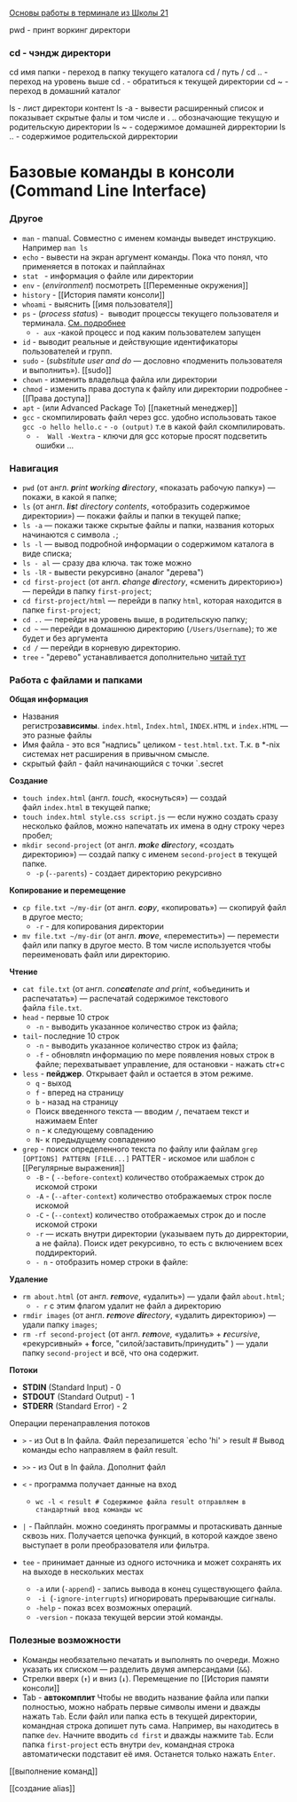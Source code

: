[Основы работы в терминале из Школы 21](https://www.youtube.com/watch?v=vKdmMbAtEnM)



pwd - принт воркинг директори 
### cd - чэндж  директори 
cd имя папки - переход в папку текущего каталога
cd / путь / 
cd .. - переход на уровень выше 
cd . - обратиться к текущей директории 
cd ~ - переход в домашний каталог

ls -  лист директори контент
ls -a   - вывести расширенный список  и показывает скрытые фалы и том числе и . .. обозначающие текущую и родительскую директории 
ls ~ - содержимое домашней дирректории 
ls .. - содержимое родительской дирректории 


# Базовые команды в консоли (Command Line Interface)


### Другое 

- `man` - manual. Совместно с именем команды выведет инструкцию. Например `man ls`
- `echo` -  вывести на экран аргумент команды. Пока что понял, что применяется в потоках и пайплайнах  
- `stat ` - информация о файле или директории
- `env` - (_environment_) посмотреть [[Переменные окружения]]
- `history` - [[История памяти консоли]]
- `whoami` - выяснить [[имя пользователя]]
- `ps` - (_process status_)  -  выводит процессы текущего пользователя и терминала. [См. подробнее](https://www.baeldung.com/linux/ps-command) 
	- `- aux` -какой процесс и под каким пользователем запущен
- `id` - выводит реальные и действующие идентификаторы пользователей и групп.
- `sudo` - (_substitute user and do_ — дословно «подменить пользователя и выполнить»). [[sudo]]
- `chown` - изменить владельца файла или директории
 - `chmod` - изменить права доступа к файлу или директории
	подробнее - [[Права доступа]]
- `apt` -  (или Advanced Package To) [[пакетный менеджер]]
- `gcc` -  скомпилировать файл через  gcc. удобно использовать такое `gcc -o hello hello.c`  - `-o (output)` т.е в какой файл скомпилировать. 
	- `-  Wall -Wextra` - ключи для gcc  которые просят подсветить ошибки ...  
### Навигация

- `pwd` (от англ. _**p**rint **w**orking **d**irectory_, «показать рабочую папку») — покажи, в какой я папке;
- `ls` (от англ. _**l**i**s**t directory contents_, «отобразить содержимое директории») — покажи файлы и папки в текущей папке;
- `ls -a` — покажи также скрытые файлы и папки, названия которых начинаются с символа `.`;
- `ls -l` — вывод подробной информации о содержимом каталога в виде списка;
- `ls - al` — сразу два ключа. так тоже можно
- `ls -lR`  - вывести рекурсивно (аналог "дерева")
- `cd first-project` (от англ. _**c**hange **d**irectory_, «сменить директорию») — перейди в папку `first-project`;
- `cd first-project/html` — перейди в папку `html`, которая находится в папке `first-project`;
- `cd ..` — перейди на уровень выше, в родительскую папку;
- `cd ~` — перейди в домашнюю директорию (`/Users/Username`);
	то же будет и без аргумента 
- `cd /` — перейди в корневую директорию.
- `tree` - "дерево" устанавливается дополнительно [читай тут](https://www.baeldung.com/linux/print-tree-directory-structure)

### Работа с файлами и папками

**Общая информация** 

- Названия регистро**зависимы**. `index.html`, `Index.html`, `INDEX.HTML` и `index.HTML` — это разные файлы
- Имя файла - это вся "надпись" целиком - `test.html.txt`. Т.к. в \*-nix  системах нет расширения в привычном смысле. 
- скрытый файл - файл начинающийся с точки `.secret

**Создание**

- `touch index.html` (англ. _touch,_ «коснуться») — создай файл `index.html` в текущей папке;
- `touch index.html style.css script.js` — если нужно создать сразу несколько файлов, можно напечатать их имена в одну строку через пробел;
- `mkdir second-project` (от англ. _**m**a**k**e **dir**ectory_, «создать директорию») — создай папку с именем `second-project` в текущей папке.
	- `-p` (`--parents`) - создает директорию рекурсивно 

**Копирование и перемещение**

- `cp file.txt ~/my-dir` (от англ. _**c**o**p**y_, «копировать») — скопируй файл в другое место;
	- `-r` - для копирования директории
- `mv file.txt ~/my-dir` (от англ. _**m**o**v**e_, «переместить») — перемести файл или папку в другое место. В том числе используется чтобы переименовать файл или директорию. 

**Чтение**

- `cat file.txt` (от англ. _con**cat**enate and print_, «объединить и распечатать») — распечатай содержимое текстового файла `file.txt`.
- `head` - первые 10 строк 
	- `-n` -  выводить указанное количество строк из файла;
- `tail`- последние 10 строк
	- `-n` -  выводить указанное количество строк из файла;
	- `-f` -  обновляtn информацию по мере появления новых строк в файле; перехватывает управление, для остановки - нажать ctr+с
- `less` -  **пейджер**. Открывает файл и остается в этом режиме.
	- `q` - выход
	- `f` - вперед на страницу
	- `b` - назад на страницу
	- Поиск введенного текста — вводим `/`, печатаем текст и нажимаем Enter
	- `n` - к следующему совпадению 
	-  `N`- к предыдущему совпадению
- `grep` - поиск определенного текста по файлу или файлам 
	 `grep [OPTIONS] PATTERN [FILE...]`
	 PATTER - искомое или шаблон с [[Регулярные выражения]]
	- `-B` -  ( `--before-context`) количество отображаемых строк до искомой строки 
	- `-A` - (`--after-context`) количество отображаемых строк после искомой
	- `-C` - (`--context`) количество отображаемых строк до и после искомой строки 
	- `-r` — искать внутри директории (указываем путь до дирректории, а не файла). Поиск идет рекурсивно, то есть с включением всех поддиректорий.
	 - `- n` - отобразить номер строки в файле:

**Удаление**

- `rm about.html` (от англ. _**r**e**m**ove_, «удалить») — удали файл `about.html`;
	- `- r`  с этим флагом удалит не файл а директорию
- `rmdir images` (от англ. _**r**e**m**ove **dir**ectory_, «удалить директорию») — удали папку `images`;
- `rm -rf second-project` (от англ. _**r**e**m**ove,_ «удалить» + _**r**ecursive_, «рекурсивный» + **f**orce, "силой/заставить/принудить" ) — удали папку `second-project` и всё, что она содержит.

**Потоки**

- **STDIN** (Standard Input) - 0
- **STDOUT** (Standard Output) - 1
- **STDERR** (Standard Error) - 2 

Операции перенаправления потоков
- `>` - из Out в In файла. Файл перезапишется
	`echo 'hi' > result # Вывод команды echo направляем в файл result.
- `>>` - из Out в In файла. Дополнит файл
-  `<` - программа получает данные на вход  
	- `wc -l < result # Содержимое файла result отправляем в стандартный ввод команды wc`

- `|` - Пайплайн. можно соединять программы и протаскивать данные сквозь них. Получается цепочка функций, в которой каждое звено выступает в роли преобразователя или фильтра.
- `tee` - принимает данные из одного источника и может сохранять их на выходе в нескольких местах
	- `-a` или (`-append`) - запись вывода в конец существующего файла.
	-  `-i`  (`-ignore-interrupts`) игнорировать прерывающие сигналы.
	- `-help` - показ всех возможных операций.
	- `-version` - показа текущей версии этой команды.

### Полезные возможности

- Команды необязательно печатать и выполнять по очереди. Можно указать их списком — разделить двумя амперсандами (`&&`).
-  Стрелки вверх (**`↑`**) и вниз (**`↓`**). Перемещение по [[История памяти консоли]]
- Tab - **автокомплит** 
Чтобы не вводить название файла или папки полностью, можно набрать первые символы имени и дважды нажать `Tab`. Если файл или папка есть в текущей директории, командная строка допишет путь сама. Например, вы находитесь в папке `dev`. Начните вводить `cd first` и дважды нажмите `Tab`. Если папка `first-project` есть внутри `dev`, командная строка автоматически подставит её имя. Останется только нажать `Enter`.

[[выполнение команд]]

[[создание alias]]




